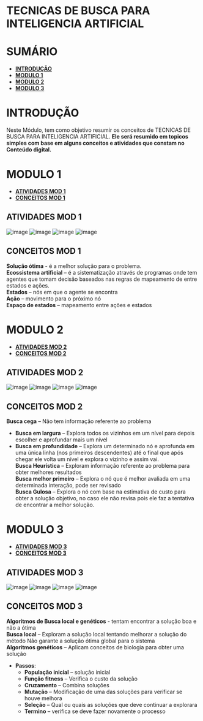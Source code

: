# TECNICAS DE BUSCA PARA INTELIGENCIA ARTIFICIAL

# SUMÁRIO

- **[INTRODUÇÃO](#introdução)**
- **[MODULO 1](#modulo-1)**
- **[MODULO 2](#modulo-2)**
- **[MODULO 3](#modulo-3)**


# INTRODUÇÃO
Neste Módulo, tem como objetivo resumir os conceitos de TECNICAS DE BUSCA PARA INTELIGENCIA ARTIFICIAL.
**Ele será resumido em topicos simples com base em alguns conceitos e atividades que constam no Conteúdo digital.**

# MODULO 1
- **[ATIVIDADES MOD 1](#atividades-mod-1)**
- **[CONCEITOS MOD 1](#conceitos-mod-1)**

## ATIVIDADES MOD 1
![image](https://user-images.githubusercontent.com/100146657/164535806-98c46970-8fba-4ded-ad72-738f728b1f47.png)
![image](https://user-images.githubusercontent.com/100146657/164535816-2e3a7f9d-35e2-424b-8acc-c454103b0989.png)
![image](https://user-images.githubusercontent.com/100146657/164535825-7a25fc57-4f53-427c-b864-f7cfc5aa62ec.png)
![image](https://user-images.githubusercontent.com/100146657/164535833-5f03d2a2-5219-445b-8891-21414c52125b.png)

## CONCEITOS MOD 1
**Solução ótima** -  é a melhor solução para o problema.<br>
**Ecossistema artificial** – é a sistematização através de programas onde tem agentes que tomam decisão baseados nas regras de mapeamento de entre estados e ações.<br>
**Estados** – nós em que o agente se encontra<br>
**Ação** – movimento para o próximo nó<br>
**Espaço de estados** – mapeamento entre ações e estados<br>

# MODULO 2
- **[ATIVIDADES MOD 2](#atividades-mod-2)**
- **[CONCEITOS MOD 2](#conceitos-mod-2)**

## ATIVIDADES MOD 2
![image](https://user-images.githubusercontent.com/100146657/164536172-f5aea2d2-8b24-46c3-8265-129c836339fc.png)
![image](https://user-images.githubusercontent.com/100146657/164536182-985371ac-e9eb-4f06-8c11-a76d1ec9eec7.png)
![image](https://user-images.githubusercontent.com/100146657/164536187-38b7f0d8-6355-4768-a5e2-be97be937974.png)
![image](https://user-images.githubusercontent.com/100146657/164536198-b5b5d1cf-29af-4887-8aad-455fc1f96f39.png)

## CONCEITOS MOD 2

**Busca cega** – Não tem informação referente ao problema
- **Busca em largura** – Explora todos os vizinhos em um nível para depois escolher e aprofundar mais um nível
- **Busca em profundidade** – Explora um determinado nó e aprofunda em uma única linha (nos primeiros descendentes) até o final que após chegar ele volta um nível e explora o vizinho e assim vai.<br>
**Busca Heurística** – Exploram informação referente ao problema para obter melhores resultados<br>
**Busca melhor primeiro** – Explora o nó que é melhor avaliada em uma determinada interação, pode ser revisado<br>
**Busca Gulosa** – Explora o nó com base na estimativa de custo para obter a solução objetivo, no caso ele não revisa pois ele faz a tentativa de encontrar a melhor solução.<br>


# MODULO 3
- **[ATIVIDADES MOD 3](#atividades-mod-3)**
- **[CONCEITOS MOD 3](#conceitos-mod-3)**

## ATIVIDADES MOD 3
![image](https://user-images.githubusercontent.com/100146657/164536415-403dfc87-cdd1-4862-9cdf-708c29dc664d.png)
![image](https://user-images.githubusercontent.com/100146657/164536423-2bcffffb-8eec-4a29-9ca0-5125d1deec98.png)
![image](https://user-images.githubusercontent.com/100146657/164536439-fd9ef745-037e-440b-9c60-d6aab9d80e62.png)
![image](https://user-images.githubusercontent.com/100146657/164536444-d2991263-e133-46e0-9731-5e4592bd79a3.png)


## CONCEITOS MOD 3
**Algoritmos de Busca local  e genéticos** - tentam encontrar a solução boa e não a ótima<br>
**Busca local** – Exploram a solução local tentando melhorar a solução do método
Não garante a solução ótima global para o sistema<br>
**Algoritmos genéticos** – Aplicam conceitos de biologia para obter uma solução
- **Passos**:
  - **População inicial** – solução inicial
  - **Função fitness** – Verifica o custo da solução
  - **Cruzamento** – Combina soluções
  - **Mutação** – Modificação de uma das soluções para verificar se houve melhora
  - **Seleção** – Qual ou quais as soluções que deve continuar a explorara
  - **Termino** – verifica se deve fazer novamente o processo<br>



